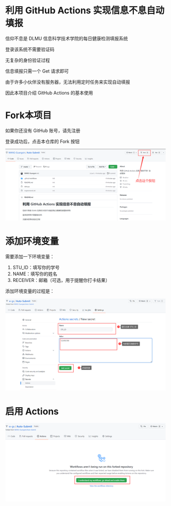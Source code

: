 # 利用 GitHub Actions 实现信息不息自动填报

信仰不息是 DLMU 信息科学技术学院的每日健康检测填报系统

登录该系统不需要验证码

无复杂的身份验证过程

信息填报只需一个 Get 请求即可

由于许多小伙伴没有服务器，无法利用定时任务来实现自动填报

因此本项目介绍 GitHub Actions 的基本使用

# Fork本项目

如果你还没有 GitHub 账号，请先注册

登录成功后，点击本仓库的 Fork 按钮

![](./images/click-fork.png)

# 添加环境变量

需要添加一下环境变量：

1. STU_ID：填写你的学号
2. NAME：填写你的姓名
3. RECEIVER：邮箱（可选，用于提醒你打卡结果）

添加环境变量的过程是：

![](./images/add-secret.png)

# 启用 Actions

![](./images/actions.png)

# 

